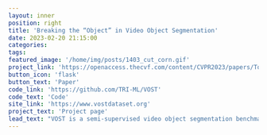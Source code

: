 ```yaml
---
layout: inner
position: right
title: 'Breaking the “Object” in Video Object Segmentation'
date: 2023-02-20 21:15:00
categories:
tags: 
featured_image: '/home/img/posts/1403_cut_corn.gif'
project_link: 'https://openaccess.thecvf.com/content/CVPR2023/papers/Tokmakov_Breaking_the_Object_in_Video_Object_Segmentation_CVPR_2023_paper.pdf'
button_icon: 'flask'
button_text: 'Paper'
code_link: 'https://github.com/TRI-ML/VOST'
code_text: 'Code'
site_link: 'https://www.vostdataset.org'
project_text: 'Project page' 
lead_text: "VOST is a semi-supervised video object segmentation benchmark that focuses on complex object transformations. Differently from existing datasets, objects in VOST are broken, torn and molded into new shapes, dramatically changing their overall appearance. As our experiments demonstrate, this presents a major challenge for the mainstream, appearance-centric VOS methods."
---
```

